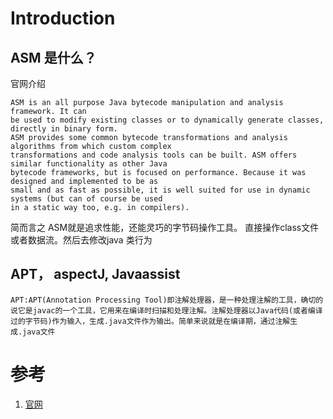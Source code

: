 # Introduction
## ASM 是什么？
官网介绍
``` text
ASM is an all purpose Java bytecode manipulation and analysis framework. It can
be used to modify existing classes or to dynamically generate classes, directly in binary form.
ASM provides some common bytecode transformations and analysis algorithms from which custom complex 
transformations and code analysis tools can be built. ASM offers similar functionality as other Java 
bytecode frameworks, but is focused on performance. Because it was designed and implemented to be as 
small and as fast as possible, it is well suited for use in dynamic systems (but can of course be used 
in a static way too, e.g. in compilers).
```
简而言之
    ASM就是追求性能，还能灵巧的字节码操作工具。 直接操作class文件或者数据流。然后去修改java 类行为
## APT， aspectJ, Javaassist
```
APT:APT(Annotation Processing Tool)即注解处理器，是一种处理注解的工具，确切的说它是javac的一个工具，它用来在编译时扫描和处理注解。注解处理器以Java代码(或者编译过的字节码)作为输入，生成.java文件作为输出。简单来说就是在编译期，通过注解生成.java文件
```

# 参考
1. [官网](https://asm.ow2.io/)
